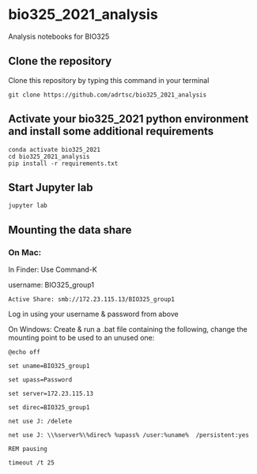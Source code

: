# bio325_2021_analysis
Analysis notebooks for BIO325

## Clone the repository
Clone this repository by typing this command in your terminal

    git clone https://github.com/adrtsc/bio325_2021_analysis
    
## Activate your bio325_2021 python environment and install some additional requirements

    conda activate bio325_2021
    cd bio325_2021_analysis
    pip install -r requirements.txt
    
## Start Jupyter lab

    jupyter lab

## Mounting the data share


### On Mac: 
In Finder: Use Command-K

username: BIO325_group1

    Active Share: smb://172.23.115.13/BIO325_group1

Log in using your username & password from above

On Windows: 
Create & run a .bat file containing the following, change the mounting point to be used to 
an unused one:

    @echo off

    set uname=BIO325_group1

    set upass=Password

    set server=172.23.115.13

    set direc=BIO325_group1

    net use J: /delete

    net use J: \\%server%\%direc% %upass% /user:%uname%  /persistent:yes

    REM pausing

    timeout /t 25
